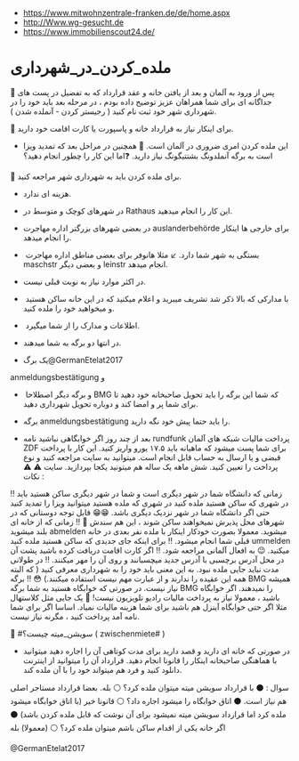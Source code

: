 * https://www.mitwohnzentrale-franken.de/de/home.aspx
* http://Www.wg-gesucht.de 
* https://www.immobilienscout24.de/

# ملده_کردن_در_شهرداری

📌 پس از ورود به آلمان و بعد از یافتن خانه و عقد قرارداد که به تفضیل در پست های جداگانه ای برای شما همراهان عزیز توضیح داده بودم ، در مرحله بعد باید خود را در شهرداری شهر خود ثبت نام کنید ( رجیستر کردن - آنملده شدن ).

📌 برای اینکار نیاز به قرارداد خانه و پاسپورت یا کارت اقامت خود دارید.
* ️این ️ملده کردن امری ضروری در آلمان است.
📌 همچنین در مراحل بعد که تمدید ویزا است به برگه آنملدونگ بشتتیگونگ نیاز دارید.
❓اما این کار را چطور انجام دهید؟

📌 برای ملده کردن باید به شهرداری شهر مراجعه کنید.
* ️هزینه ای ندارد.
* ️در شهرهای کوچک و متوسط در Rathaus این کار را انجام میدهید.

* ️در بعضی شهرهای بزرگتر اداره مهاجرت auslanderbehörde برای خارجی ها اینکار را انجام میدهد.

* ️ بستگی به شهر شما دارد.
↙️ مثلا هانوفر برای بعضی مناطق اداره مهاجرت maschstr و بعضی دیگر leinstr انجام میدهد.
* ️در اکثر موارد نیاز به نوبت قبلی نیست.
* ️ با مدارکی که بالا ذکر شد تشریف میبرید و اعلام میکنید که در این خانه ساکن هستید و میخواهید خود را ملده کنید.
* ️ اطلاعات و مدارک را از شما میگیرد.
* ️در انتها دو برگه به شما میدهند.

* ️یک برگ@GermanEtelat2017

 anmeldungsbestätigung و
* ️ و برگه دیگر اصطلاحا BMG که شما این برگه را باید تحویل صاحبخانه خود دهید تا برای شما پر و امضا کند و دوباره تحویل شهرداری دهید.
* ️برگه anmeldungsbestätigung را باید حتما پیش خود نگه دارید.

* ️بعد از چند روز اگر خوابگاهی نباشید نامه rundfunk پرداخت مالیات شبکه های آلمان ZDF برای شما پست میشود که ماهیانه باید ۱۷.۵ یورو واریز کنید. این کار با پرداخت قبضی و یا ارسال به حساب قابل انجام است. میتوانید به سایت مراجعه کنید و نوع پرداخت را تعیین کنید. شش ماهه یک ساله هم میتونید یکجا بپردازید. سایت
⚠️ ⚠️ نکات :


‼️ زمانی که دانشگاه شما در شهر دیگری است و شما در شهر دیگری ساکن هستید باید در شهری که ساکن هستید ملده کنید
در شهری که ملده هستید میتوانید ویزا را تمدید کنید حتی اگر دانشگاه شما در شهر نزدیک دیگری باشد. 😁😁 قابل توجه دوستانی که در شهرهای محل پذیرش نمیخواهند ساکن شوند ، این هم سندش 🙈
‼️ زمانی که از خانه ای بلند میشوید abmelden میشوید. معمولا بصورت خودکار اینکار با ملده نفر بعدی در خانه قبلی شما انجام میشود.
‼️ برای اینکه جای جدیدی که ساکن هستید ملده کنید  ummelden میکنید.
😉 به افعال آلمانی مراجعه شود.
‼️ اگر کارت اقامت دریافت کرده باشید پشت آن در محل آدرس برچسبی با آدرس جدید میچسبانند و روی آن را مهر میکنند.
‼️ در طولانی مدت نباید جایی ملده نبود. به این معنی باید خود را به شهرداری معرفی کنید ( که البته همه این عقیده را ندارند و از عبارت مهم نیست استفاده میکنند.) 😳
‼️ برگه BMG همیشه نیاز نیست. در صورتی که خوابگاه هستید به شما برگه BMG را نمیدهند.
اگر خوابگاه باشید ، معمولا نیاز به پرداخت مالیات رادیو تلویزیون نیست!
📍 یک جایی مثل کلاستهال مثلا اگر حتی خوابگاه آینزل هم باشید برای شما هزینه مالیات نمیاد. اساسا اگر برای شما نامه آمد پرداخت کنید ، مگرنه نیاز نیست.

📌 #سویشن_میته چیست؟ ( zwischenmiete# )

* ️در صورتی  که خانه ای دارید و قصد دارید برای مدت کوتاهی آن را اجاره دهید  میتوانید با هماهنگی صاحبخانه اینکار را قانونا انجام دهید. قرارداد آن را میتوانید از اینترنت دانلود کنید و فرد هم میتواند خود را با آن ملده کند.



سوال :
⚫️ با قرارداد سویشن میته میتوان ملده کرد؟
⚪️ بله. بعضا قرارداد مستاجر اصلی هم نیاز است.
⚫️ اتاق خوابگاه را میشود اجاره داد؟ ⚪️ قانونا خیر
(با اتاق خوابگاه میشود ملده کرد اما قرارداد سویشن میته نمیشود برای آن نوشت که قابل ملده کردن باشد)
⚫️  اگر خانه یکی از اقدام ساکن باشم میتوان ملده کرد؟
⚪️ (معمولا) بله

@GermanEtelat2017